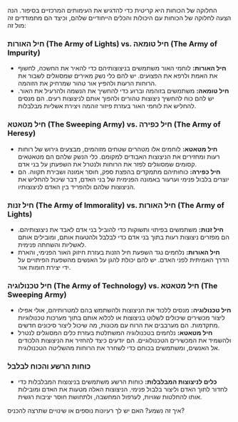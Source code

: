 החלוקה של הכוחות היא קריטית כדי להדגיש את העימותים המרכזיים בסיפור. הנה הצעה לחלוקה של הכוחות עם היכולות והכלים הייחודיים שלהם, וכיצד הם מתמודדים זה מול זה:

### חיל האורות (The Army of Lights) vs. חיל טומאה (The Army of Impurity)

- **חיל האורות:** לוחמי האור משתמשים בניצוצותיהם כדי להאיר את החשכה, לחשוף את האמת ולרפא את הפצועים. יש להם כלי נשק מאירים שמסוגלים לשבור את הרוחות הרעות ולהפיץ אור טהור שמרחיק את הזוהמה.
- **חיל טומאה:** משתמשים בזוהמה וברוע כדי להחשיך את הנשמה ולהרעיל את האור. יש להם כוח להחשיך ניצוצות טהורים ולהפוך אותם לניצוצות רעים. הם מנסים להחליש את לוחמי האור בעזרת פיזור זוהמה ויצירת אשליות מבלבלות.

### חיל מטאטא (The Sweeping Army) vs. חיל כפירה (The Army of Heresy)

- **חיל מטאטא:** לוחמים אלו מטהרים שטחים מזוהמים, מבצעים גירוש של רוחות רעות ומחזירים את הניצוצות האבודים למקומם. כלי הנשק שלהם הם מטאטאים קסומים שמסוגלים לפזר את הרוחות ולנטרל את השפעתן על בני אדם.
- **חיל כפירה:** כוחותיהם מתמקדים בהפצת ספק, חוסר אמונה ושבירת תקווה. הם יוצרים בלבול פנימי וערעור באמונה הפנימית של בני האדם, דבר שיכול להחליש את הניצוצות שלהם ולהפריד בין האדם לניצוצותיו.

### חיל זנות (The Army of Immorality) vs. חיל האורות (The Army of Lights)

- **חיל זנות:** משתמשים בפיתוי ותשוקות כדי להוביל בני אדם לאבד את ניצוצותיהם. הם מפזרים ניצוצות רעות בתוך בני אדם כדי לבלבל ולהטעות אותם, ומובילים אותם לאשליות והשחתה פנימית.
- **חיל האורות:** נלחמים נגד השפעת חיל הזנות בעזרת חיזוק האור הפנימי, והארת הדרך האמיתית לפני האדם. יש להם יכולת להגן על האנשים מהשפעת הפיתויים על ידי יצירת חומות אור.

### חיל טכנולוגיה (The Army of Technology) vs. חיל מטאטא (The Sweeping Army)

- **חיל טכנולוגיה:** מנסים ללכוד את הניצוצות ולהשתמש בהם למטרותיהם, אולי אפילו ליצור מכשירים שיכולים לשלוט בניצוצות או לכלוא אותם בתוך מערכות טכנולוגיות מתקדמות. הם מערבבים את הרוח עם מכונות, מה שיכול ליצור סיכונים חדשים.
- **חיל מטאטא:** נלחמים בטכנולוגיה המשתלטת בעזרת כלים המסוגלים לנטרל ולהשמיד את המכשירים הטכנולוגיים. הם יודעים כיצד להחזיר את הניצוצות הלכודים אל האנשים, ומשתמשים בכוחם כדי לשחרר את הרוחות מהשליטה הטכנולוגית.

### כוחות הרשע והכוח לבלבל

- **כלים לניצוצות המבלבלות:** כוחות הרשע משתמשים בניצוצות המבלבלות כדי לחדור לתוך האדם וליצור בלבול פנימי. הניצוצות האלה מטעות את האדם ומובילות אותו להחלטות שגויות, לערפול המחשבה, ולתחושת חוסר יציבות רגשית.

איך זה נשמע? האם יש לך רעיונות נוספים או שינויים שתרצה להכניס?
